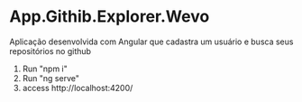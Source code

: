 # App.Githib.Explorer.Wevo
Aplicação desenvolvida com Angular que cadastra um usuário e busca seus repositórios no github

1. Run "npm i"
2. Run "ng serve"
3. access http://localhost:4200/
